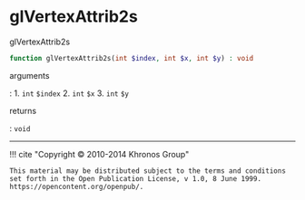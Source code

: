 # glVertexAttrib2s
glVertexAttrib2s

```php
function glVertexAttrib2s(int $index, int $x, int $y) : void
```

arguments

:    1. `int` `$index` 
    2. `int` `$x` 
    3. `int` `$y` 

returns

:    `void` 

---
     

!!! cite "Copyright © 2010-2014 Khronos Group"

    This material may be distributed subject to the terms and conditions set forth in the Open Publication License, v 1.0, 8 June 1999. https://opencontent.org/openpub/.
